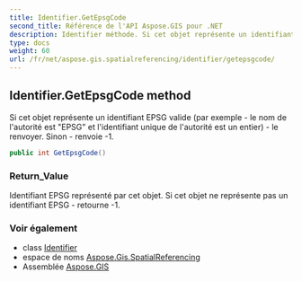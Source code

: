 ```yaml
---
title: Identifier.GetEpsgCode
second_title: Référence de l'API Aspose.GIS pour .NET
description: Identifier méthode. Si cet objet représente un identifiant EPSG valide par exemple  le nom de lautorité est EPSG et lidentifiant unique de lautorité est un entier  le renvoyer. Sinon  renvoie 1.
type: docs
weight: 60
url: /fr/net/aspose.gis.spatialreferencing/identifier/getepsgcode/
---
```

## Identifier.GetEpsgCode method

Si cet objet représente un identifiant EPSG valide (par exemple - le nom de l'autorité est "EPSG" et l'identifiant unique de l'autorité est un entier) - le renvoyer. Sinon - renvoie -1.

```csharp
public int GetEpsgCode()
```

### Return_Value

Identifiant EPSG représenté par cet objet. Si cet objet ne représente pas un identifiant EPSG - retourne -1.

### Voir également

* class [Identifier](../)
* espace de noms [Aspose.Gis.SpatialReferencing](../../identifier/)
* Assemblée [Aspose.GIS](../../../)


